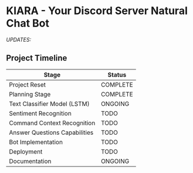 # KIARA - Your Discord Server Natural Chat Bot

*UPDATES:*

## Project Timeline

| Stage                                                   | Status    |
| ------------------------------------------------------- | --------- |
| Project Reset                                           | COMPLETE  |
| Planning Stage                                          | COMPLETE  |
| Text Classifier Model (LSTM)                            | ONGOING   |
| Sentiment Recognition                                   | TODO      |
| Command Context Recognition                             | TODO      |
| Answer Questions Capabilities                           | TODO      |
| Bot Implementation                                      | TODO      |
| Deployment                                              | TODO      |
| Documentation                                           | ONGOING   |
